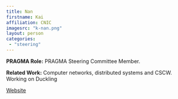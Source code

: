 ```yaml
---
title: Nan
firstname: Kai
affiliation: CNIC
imagesrc: "k-nan.png"
layout: person
categories:
 - "steering"
---
```


**PRAGMA Role:** PRAGMA Steering Committee Member.

**Related Work:** Computer networks, distributed systems and CSCW. Working on Duckling

[Website][1]

[1]: http://www.escience.cn/people/kainan
